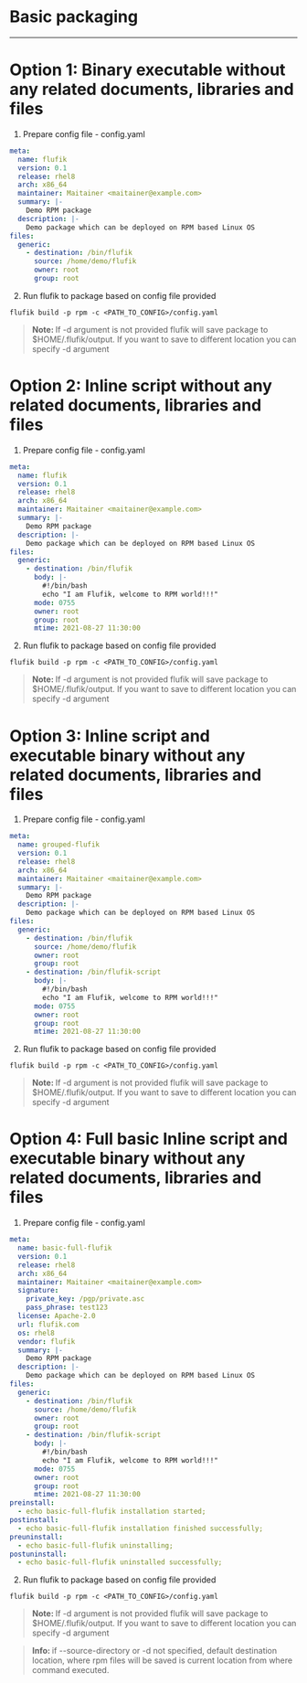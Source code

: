 # Basic packaging
________
# Option 1: Binary executable without any related documents, libraries and files
1. Prepare config file - config.yaml
```yaml
meta:
  name: flufik
  version: 0.1
  release: rhel8
  arch: x86_64
  maintainer: Maitainer <maitainer@example.com>
  summary: |-
    Demo RPM package
  description: |-
    Demo package which can be deployed on RPM based Linux OS
files:
  generic:
    - destination: /bin/flufik
      source: /home/demo/flufik
      owner: root
      group: root
```
2. Run flufik to package based on config file provided
```shell
flufik build -p rpm -c <PATH_TO_CONFIG>/config.yaml
```
><b>Note: </b> If -d argument is not provided flufik will save package to $HOME/.flufik/output. If you want to save
> to different location you can specify -d argument

# Option 2: Inline script without any related documents, libraries and files
1. Prepare config file - config.yaml
```yaml
meta:
  name: flufik
  version: 0.1
  release: rhel8
  arch: x86_64
  maintainer: Maitainer <maitainer@example.com>
  summary: |-
    Demo RPM package
  description: |-
    Demo package which can be deployed on RPM based Linux OS
files:
  generic:
    - destination: /bin/flufik
      body: |-
        #!/bin/bash
        echo "I am Flufik, welcome to RPM world!!!"
      mode: 0755
      owner: root
      group: root
      mtime: 2021-08-27 11:30:00
```
2. Run flufik to package based on config file provided
```shell
flufik build -p rpm -c <PATH_TO_CONFIG>/config.yaml
```
><b>Note: </b> If -d argument is not provided flufik will save package to $HOME/.flufik/output. If you want to save
> to different location you can specify -d argument

# Option 3: Inline script and executable binary without any related documents, libraries and files
1. Prepare config file - config.yaml
```yaml
meta:
  name: grouped-flufik
  version: 0.1
  release: rhel8
  arch: x86_64
  maintainer: Maitainer <maitainer@example.com>
  summary: |-
    Demo RPM package
  description: |-
    Demo package which can be deployed on RPM based Linux OS
files:
  generic:
    - destination: /bin/flufik
      source: /home/demo/flufik
      owner: root
      group: root
    - destination: /bin/flufik-script
      body: |-
        #!/bin/bash
        echo "I am Flufik, welcome to RPM world!!!"
      mode: 0755
      owner: root
      group: root
      mtime: 2021-08-27 11:30:00
```
2. Run flufik to package based on config file provided
```shell
flufik build -p rpm -c <PATH_TO_CONFIG>/config.yaml
```
><b>Note: </b> If -d argument is not provided flufik will save package to $HOME/.flufik/output. If you want to save
> to different location you can specify -d argument

# Option 4: Full basic Inline script and executable binary without any related documents, libraries and files
1. Prepare config file - config.yaml
```yaml
meta:
  name: basic-full-flufik
  version: 0.1
  release: rhel8
  arch: x86_64
  maintainer: Maitainer <maitainer@example.com>
  signature:
    private_key: /pgp/private.asc
    pass_phrase: test123
  license: Apache-2.0
  url: flufik.com
  os: rhel8
  vendor: flufik
  summary: |-
    Demo RPM package
  description: |-
    Demo package which can be deployed on RPM based Linux OS
files:
  generic:
    - destination: /bin/flufik
      source: /home/demo/flufik
      owner: root
      group: root
    - destination: /bin/flufik-script
      body: |-
        #!/bin/bash
        echo "I am Flufik, welcome to RPM world!!!"
      mode: 0755
      owner: root
      group: root
      mtime: 2021-08-27 11:30:00
preinstall:
  - echo basic-full-flufik installation started;
postinstall:
  - echo basic-full-flufik installation finished successfully;
preuninstall:
  - echo basic-full-flufik uninstalling;
postuninstall:
  - echo basic-full-flufik uninstalled successfully;
```
2. Run flufik to package based on config file provided
```shell
flufik build -p rpm -c <PATH_TO_CONFIG>/config.yaml
```
><b>Note: </b> If -d argument is not provided flufik will save package to $HOME/.flufik/output. If you want to save
> to different location you can specify -d argument

><b>Info: </b> if --source-directory or -d not specified, default destination location,
> where rpm files will be saved is current location from where command executed.